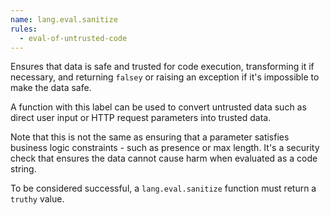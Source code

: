```yaml
---
name: lang.eval.sanitize
rules:
  - eval-of-untrusted-code
---
```


Ensures that data is safe and trusted for code execution, transforming it if necessary, and
returning `falsey` or raising an exception if it's impossible to make the data safe.

A function with this label can be used to convert untrusted data such as direct user input or HTTP
request parameters into trusted data.

Note that this is not the same as ensuring that a parameter satisfies business logic constraints -
such as presence or max length. It's a security check that ensures the data cannot cause harm when
evaluated as a code string.

To be considered successful, a `lang.eval.sanitize` function must return a `truthy` value.


